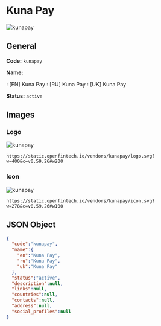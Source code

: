 
# Kuna Pay 
![kunapay](https://static.openfintech.io/vendors/kunapay/logo.svg?w=400&c=v0.59.26#w200)  

## General 
 
**Code:** `kunapay` 
 
**Name:** 
 
:	[EN] Kuna Pay 
:	[RU] Kuna Pay 
:	[UK] Kuna Pay 
 
**Status:** `active` 
 

## Images 

### Logo 
 
![kunapay](https://static.openfintech.io/vendors/kunapay/logo.svg?w=400&c=v0.59.26#w200)  

```
https://static.openfintech.io/vendors/kunapay/logo.svg?w=400&c=v0.59.26#w200
```  

### Icon 
 
![kunapay](https://static.openfintech.io/vendors/kunapay/icon.svg?w=278&c=v0.59.26#w100)  

```
https://static.openfintech.io/vendors/kunapay/icon.svg?w=278&c=v0.59.26#w100
```  

## JSON Object 

```json
{
  "code":"kunapay",
  "name":{
    "en":"Kuna Pay",
    "ru":"Kuna Pay",
    "uk":"Kuna Pay"
  },
  "status":"active",
  "description":null,
  "links":null,
  "countries":null,
  "contacts":null,
  "address":null,
  "social_profiles":null
}
```  
